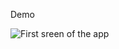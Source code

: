 Demo

![First sreen of the app](https://i.pinimg.com/564x/59/b7/ec/59b7ecb131db2d84f4e774ee9b397995.jpg)
